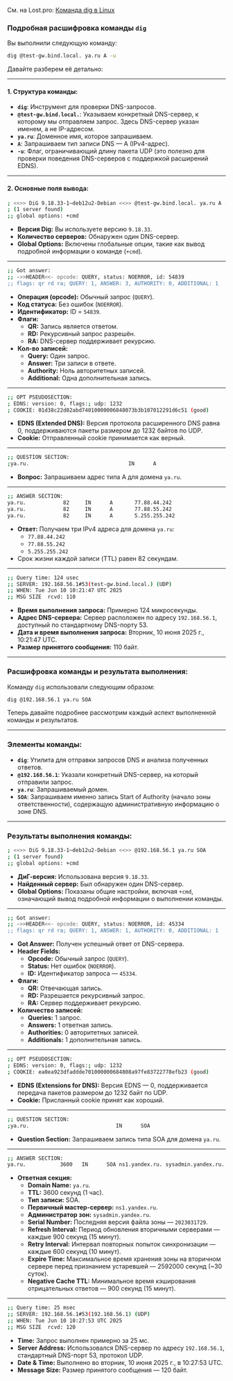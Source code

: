 См. на Lost.pro: [Команда dig в Linux](https://losst.pro/komanda-dig-v-linux)

### Подробная расшифровка команды `dig`

Вы выполнили следующую команду:

```bash
dig @test-gw.bind.local. ya.ru A -u
```

Давайте разберем её детально:

---

#### 1. Структура команды:
- **`dig`**: Инструмент для проверки DNS-запросов.
- **`@test-gw.bind.local.`**: Указываем конкретный DNS-сервер, к которому мы отправляем запрос. Здесь DNS-сервер указан именем, а не IP-адресом.
- **`ya.ru`**: Доменное имя, которое запрашиваем.
- **`A`**: Запрашиваем тип записи DNS — A (IPv4-адрес).
- **`-u`**: Флаг, ограничивающий длину пакета UDP (это полезно для проверки поведения DNS-серверов с поддержкой расширений EDNS).

---

#### 2. Основные поля вывода:

```bash
; <<>> DiG 9.18.33-1~deb12u2-Debian <<>> @test-gw.bind.local. ya.ru A -u
; (1 server found)
;; global options: +cmd
```
- **Версия Dig:** Вы используете версию `9.18.33`.
- **Количество серверов:** Обнаружен один DNS-сервер.
- **Global Options:** Включены глобальные опции, такие как вывод подробной информации о команде (`+cmd`).

---

```bash
;; Got answer:
;; ->>HEADER<<- opcode: QUERY, status: NOERROR, id: 54839
;; flags: qr rd ra; QUERY: 1, ANSWER: 3, AUTHORITY: 0, ADDITIONAL: 1
```
- **Операция (opcode):** Обычный запрос (`QUERY`).
- **Код статуса:** Без ошибок (`NOERROR`).
- **Идентификатор:** ID = `54839`.
- **Флаги:**
  - **QR:** Запись является ответом.
  - **RD:** Рекурсивный запрос разрешён.
  - **RA:** DNS-сервер поддерживает рекурсию.
- **Кол-во записей:**
  - **Query:** Один запрос.
  - **Answer:** Три записи в ответе.
  - **Authority:** Ноль авторитетных записей.
  - **Additional:** Одна дополнительная запись.

---

```bash
;; OPT PSEUDOSECTION:
; EDNS: version: 0, flags:; udp: 1232
; COOKIE: 01d38c22d82abd74010000006848073b3b107012291d6c51 (good)
```
- **EDNS (Extended DNS):** Версия протокола расширенного DNS равна 0, поддерживаются пакеты размером до 1232 байтов по UDP.
- **Cookie:** Отправленный cookie принимается как верный.

---

```bash
;; QUESTION SECTION:
;ya.ru.                                IN      A
```
- **Вопрос:** Запрашиваем адрес типа A для домена `ya.ru`.

---

```bash
;; ANSWER SECTION:
ya.ru.            82     IN      A       77.88.44.242
ya.ru.            82     IN      A       77.88.55.242
ya.ru.            82     IN      A       5.255.255.242
```
- **Ответ:** Получаем три IPv4 адреса для домена `ya.ru`:
  - `77.88.44.242`
  - `77.88.55.242`
  - `5.255.255.242`
- Срок жизни каждой записи (TTL) равен 82 секундам.

---

```bash
;; Query time: 124 usec
;; SERVER: 192.168.56.1#53(test-gw.bind.local.) (UDP)
;; WHEN: Tue Jun 10 10:21:47 UTC 2025
;; MSG SIZE  rcvd: 110
```
- **Время выполнения запроса:** Примерно 124 микросекунды.
- **Адрес DNS-сервера:** Сервер расположен по адресу `192.168.56.1`, доступный по стандартному DNS-порту 53.
- **Дата и время выполнения запроса:** Вторник, 10 июня 2025 г., 10:21:47 UTC.
- **Размер принятого сообщения:** 110 байт.

---

### Расшифровка команды и результата выполнения:

Команду `dig` использовали следующим образом:

```bash
dig @192.168.56.1 ya.ru SOA
```

Теперь давайте подробнее рассмотрим каждый аспект выполненной команды и результатов.

---

### Элементы команды:

- **`dig`**: Утилита для отправки запросов DNS и анализа полученных ответов.
- **`@192.168.56.1`**: Указали конкретный DNS-сервер, на который отправили запрос.
- **`ya.ru`**: Запрашиваемый домен.
- **`SOA`**: Запрашиваем именно запись Start of Authority (начало зоны ответственности), содержащую административную информацию о зоне DNS.

---

### Результаты выполнения команды:

```bash
; <<>> DiG 9.18.33-1~deb12u2-Debian <<>> @192.168.56.1 ya.ru SOA
; (1 server found)
;; global options: +cmd
```
- **ДиГ-версия:** Использована версия `9.18.33`.
- **Найденный сервер:** Был обнаружен один DNS-сервер.
- **Global Options:** Показаны общие настройки, включая `+cmd`, означающий вывод подробной информации о выполнении команды.

---

```bash
;; Got answer:
;; ->>HEADER<<- opcode: QUERY, status: NOERROR, id: 45334
;; flags: qr rd ra; QUERY: 1, ANSWER: 1, AUTHORITY: 0, ADDITIONAL: 1
```
- **Got Answer:** Получен успешный ответ от DNS-сервера.
- **Header Fields:**
  - **Opcode:** Обычный запрос (`QUERY`).
  - **Status:** Нет ошибок (`NOERROR`).
  - **ID:** Идентификатор запроса — `45334`.
- **Флаги:**
  - **QR:** Отвечающая запись.
  - **RD:** Разрешается рекурсивный запрос.
  - **RA:** Сервер поддерживает рекурсию.
- **Количество записей:**
  - **Queries:** 1 запрос.
  - **Answers:** 1 ответная запись.
  - **Authorities:** 0 авторитетных записей.
  - **Additionals:** 1 дополнительная запись.

---

```bash
;; OPT PSEUDOSECTION:
; EDNS: version: 0, flags:; udp: 1232
; COOKIE: ea0ea923dfaddde701000000684808a97fe83722778efb23 (good)
```
- **EDNS (Extensions for DNS):** Версия EDNS — 0, поддерживается передача пакетов размером до 1232 байт по UDP.
- **Cookie:** Присланный cookie принят как хороший.

---

```bash
;; QUESTION SECTION:
;ya.ru.                            IN      SOA
```
- **Question Section:** Запрашиваем запись типа SOA для домена `ya.ru`.

---

```bash
;; ANSWER SECTION:
ya.ru.           3600   IN      SOA ns1.yandex.ru. sysadmin.yandex.ru. 2023031729 900 600 2592000 900
```
- **Ответная секция:**
  - **Domain Name:** `ya.ru`.
  - **TTL:** 3600 секунд (1 час).
  - **Тип записи:** SOA.
  - **Первичный мастер-сервер:** `ns1.yandex.ru`.
  - **Администратор зон:** `sysadmin.yandex.ru`.
  - **Serial Number:** Последняя версия файла зоны — `2023031729`.
  - **Refresh Interval:** Период обновления вторичными серверами — каждые 900 секунд (15 минут).
  - **Retry Interval:** Интервал повторных попыток синхронизации — каждые 600 секунд (10 минут).
  - **Expire Time:** Максимальное время хранения зоны на вторичном сервере перед признанием устаревшей — 2592000 секунд (~30 суток).
  - **Negative Cache TTL:** Минимальное время кэширования отрицательных ответов — 900 секунд (15 минут).

---

```bash
;; Query time: 25 msec
;; SERVER: 192.168.56.1#53(192.168.56.1) (UDP)
;; WHEN: Tue Jun 10 10:27:53 UTC 2025
;; MSG SIZE  rcvd: 120
```
- **Time:** Запрос выполнен примерно за 25 мс.
- **Server Address:** Использовался DNS-сервер по адресу `192.168.56.1`, стандартный DNS-порт 53, протокол UDP.
- **Date & Time:** Выполнено во вторник, 10 июня 2025 г., в 10:27:53 UTC.
- **Message Size:** Размер принятого сообщения — 120 байт.


